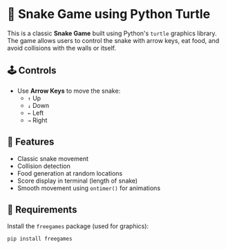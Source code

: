 # 🐍 Snake Game using Python Turtle

This is a classic **Snake Game** built using Python's `turtle` graphics library. The game allows users to control the snake with arrow keys, eat food, and avoid collisions with the walls or itself.

## 🕹️ Controls

- Use **Arrow Keys** to move the snake:
  - `↑` Up
  - `↓` Down
  - `←` Left
  - `→` Right

## 🧠 Features

- Classic snake movement
- Collision detection
- Food generation at random locations
- Score display in terminal (length of snake)
- Smooth movement using `ontimer()` for animations

## 🧰 Requirements

Install the `freegames` package (used for graphics):

```bash
pip install freegames
